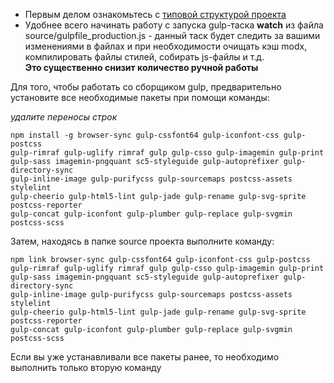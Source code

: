 * Первым делом ознакомьтесь с [типовой структурой проекта](../02_Типовая_структура_проекта.md)
* Удобнее всего начинать работу с запуска gulp-таска **watch** из файла source/gulpfile_production.js - данный таск будет следить за
вашими изменениями в файлах и при необходимости очищать кэш modx, компилировать файлы стилей, собирать js-файлы и т.д.<br>**Это существенно
снизит количество ручной работы**

Для того, чтобы работать со сборщиком gulp, предварительно установите все необходимые пакеты при помощи команды:

*удалите переносы строк*

```
npm install -g browser-sync gulp-cssfont64 gulp-iconfont-css gulp-postcss
gulp-rimraf gulp-uglify rimraf gulp gulp-csso gulp-imagemin gulp-print
gulp-sass imagemin-pngquant sc5-styleguide gulp-autoprefixer gulp-directory-sync
gulp-inline-image gulp-purifycss gulp-sourcemaps postcss-assets stylelint
gulp-cheerio gulp-html5-lint gulp-jade gulp-rename gulp-svg-sprite postcss-reporter
gulp-concat gulp-iconfont gulp-plumber gulp-replace gulp-svgmin postcss-scss
```

Затем, находясь в папке source проекта выполните команду:

```
npm link browser-sync gulp-cssfont64 gulp-iconfont-css gulp-postcss
gulp-rimraf gulp-uglify rimraf gulp gulp-csso gulp-imagemin gulp-print
gulp-sass imagemin-pngquant sc5-styleguide gulp-autoprefixer gulp-directory-sync
gulp-inline-image gulp-purifycss gulp-sourcemaps postcss-assets stylelint
gulp-cheerio gulp-html5-lint gulp-jade gulp-rename gulp-svg-sprite postcss-reporter
gulp-concat gulp-iconfont gulp-plumber gulp-replace gulp-svgmin postcss-scss
```

Если вы уже устанавливали все пакеты ранее, то необходимо выполнить только вторую команду